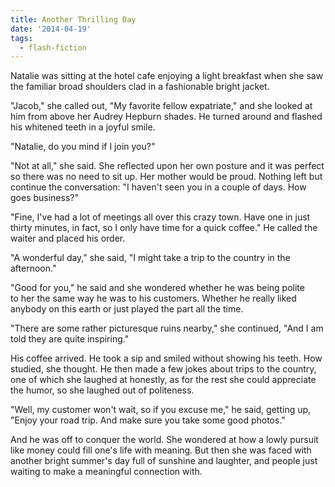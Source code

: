 ```yaml
---
title: Another Thrilling Day
date: '2014-04-19'
tags:
  - flash-fiction
---
```


Natalie was sitting at the hotel cafe enjoying a light breakfast when she saw
the familiar broad shoulders clad in a fashionable bright jacket.

<!-- truncate -->

"Jacob," she called out, "My favorite fellow expatriate," and she looked at him
from above her Audrey Hepburn shades. He turned around and flashed his whitened
teeth in a joyful smile.

"Natalie, do you mind if I join you?"

"Not at all," she said. She reflected upon her own posture and it was perfect so
there was no need to sit up. Her mother would be proud. Nothing left but
continue the conversation: "I haven't seen you in a couple of days. How goes
business?"

"Fine, I've had a lot of meetings all over this crazy town. Have one in just
thirty minutes, in fact, so I only have time for a quick coffee." He called the
waiter and placed his order.

"A wonderful day," she said, "I might take a trip to the country in the
afternoon."

"Good for you," he said and she wondered whether he was being polite to her the
same way he was to his customers. Whether he really liked anybody on this earth
or just played the part all the time.

"There are some rather picturesque ruins nearby," she continued, "And I am told
they are quite inspiring."

His coffee arrived. He took a sip and smiled without showing his teeth. How
studied, she thought. He then made a few jokes about trips to the country, one
of which she laughed at honestly, as for the rest she could appreciate the
humor, so she laughed out of politeness.

"Well, my customer won't wait, so if you excuse me," he said, getting up, "Enjoy
your road trip. And make sure you take some good photos."

And he was off to conquer the world. She wondered at how a lowly pursuit like
money could fill one's life with meaning. But then she was faced with another
bright summer's day full of sunshine and laughter, and people just waiting to
make a meaningful connection with.
